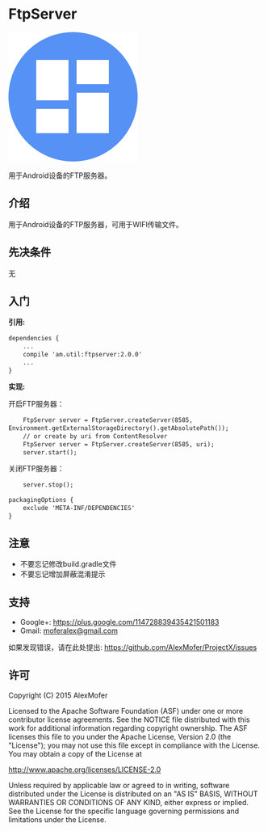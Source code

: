 FtpServer
=========

<img src="icon.png" alt="Icon"/>

用于Android设备的FTP服务器。

介绍
---

用于Android设备的FTP服务器，可用于WIFI传输文件。

先决条件
----

无

入门
---

**引用:**
```
dependencies {
    ...
    compile 'am.util:ftpserver:2.0.0'
    ...
}
```


**实现:**

开启FTP服务器：

```
    FtpServer server = FtpServer.createServer(8585, Environment.getExternalStorageDirectory().getAbsolutePath());
    // or create by uri from ContentResolver
    FtpServer server = FtpServer.createServer(8585, uri);
    server.start();
```

关闭FTP服务器：

```
    server.stop();
```

```
packagingOptions {
    exclude 'META-INF/DEPENDENCIES'
}
```

注意
---

- 不要忘记修改build.gradle文件
- 不要忘记增加屏蔽混淆提示

支持
---

- Google+: https://plus.google.com/114728839435421501183
- Gmail: moferalex@gmail.com

如果发现错误，请在此处提出:
https://github.com/AlexMofer/ProjectX/issues

许可
---

Copyright (C) 2015 AlexMofer

Licensed to the Apache Software Foundation (ASF) under one or more contributor
license agreements.  See the NOTICE file distributed with this work for
additional information regarding copyright ownership.  The ASF licenses this
file to you under the Apache License, Version 2.0 (the "License"); you may not
use this file except in compliance with the License.  You may obtain a copy of
the License at

http://www.apache.org/licenses/LICENSE-2.0

Unless required by applicable law or agreed to in writing, software
distributed under the License is distributed on an "AS IS" BASIS, WITHOUT
WARRANTIES OR CONDITIONS OF ANY KIND, either express or implied.  See the
License for the specific language governing permissions and limitations under
the License.
